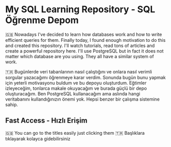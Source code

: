 # My SQL Learning Repository - SQL Öğrenme Depom

🇬🇧 Nowadays I've decided to learn how databases work and how to write efficient queries for them. Finally today, I found enough motivation to do this and created this repository. I'll watch tutorials, read tons of articles and create a powerful repository here. I'll use PostgreSQL but in fact it does not matter which database are you using. They all have a similar system of work.

🇹🇷 Bugünlerde veri tabanlarının nasıl çalıştığını ve onlara nasıl verimli sorgular yazacağımı öğrenmeye karar verdim. Sonunda bugün bunu yapmak için yeterli motivasyonu buldum ve bu depoyu oluşturdum. Eğtimler izleyeceğim, tonlarca makale okuyacağım ve burada güçlü bir depo oluşturacağım. Ben PostgreSQL kullanacağım ama aslında hangi veritabanını kullandığınızın önemi yok. Hepsi benzer bir çalışma sistemine sahip.


## Fast Access - Hızlı Erişim

🇬🇧 You can go to the titles easily just clicking them 
🇹🇷 Başlıklara tıklayarak kolayca gidebilirsiniz